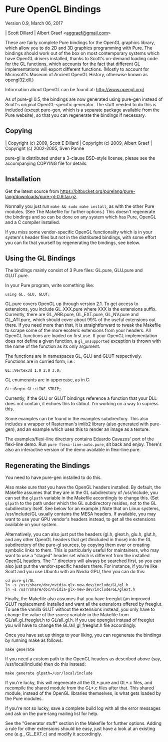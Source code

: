 <a name="doc-pure-gl"></a>

Pure OpenGL Bindings
====================

Version 0.9, March 06, 2017

| Scott Dillard
| Albert Graef &lt;<aggraef@gmail.com>&gt;

These are fairly complete Pure bindings for the OpenGL graphics library, which
allow you to do 2D and 3D graphics programming with Pure. The bindings should
work out of the box on most contemporary systems which have OpenGL drivers
installed, thanks to Scott's on-demand loading code for the GL functions,
which accounts for the fact that different GL implementations will export
different functions. (Mostly to account for Microsoft's Museum of Ancient
OpenGL History, otherwise known as opengl32.dll.)

Information about OpenGL can be found at: <http://www.opengl.org/>

As of pure-gl 0.5, the bindings are now generated using pure-gen instead of
Scott's original OpenGL-specific generator. The stuff needed to do this is
included (except pure-gen, which is a separate package available from the Pure
website), so that you can regenerate the bindings if necessary.

Copying
-------

| Copyright (c) 2009, Scott E Dillard
| Copyright (c) 2009, Albert Graef
| Copyright (c) 2002-2005, Sven Panne

pure-gl is distributed under a 3-clause BSD-style license, please see the
accompanying COPYING file for details.

Installation
------------

Get the latest source from
<https://bitbucket.org/purelang/pure-lang/downloads/pure-gl-0.9.tar.gz>.

Normally you just run `make && sudo make install`, as with the other Pure
modules. (See The Makefile for further options.) This doesn't regenerate the
bindings and so can be done on any system which has Pure, OpenGL and a C
compiler installed.

If you miss some vendor-specific OpenGL functionality which is in your
system's header files but not in the distributed bindings, with some effort
you can fix that yourself by regenerating the bindings, see below.

Using the GL Bindings
---------------------

<a name="module-gl"></a>

<a name="module-glu"></a>

<a name="module-glut"></a>

<a name="module-gl_arb"></a>

<a name="module-gl_ext"></a>

<a name="module-gl_nv"></a>

<a name="module-gl_ati"></a>

The bindings mainly consist of 3 Pure files: GL.pure, GLU.pure and GLUT.pure.

In your Pure program, write something like:

    using GL, GLU, GLUT;

GL.pure covers OpenGL up through version 2.1. To get access to extensions, you
include GL\_XXX.pure where XXX is the extensions suffix. Currently, there are
GL\_ARB.pure, GL\_EXT.pure, GL\_NV.pure and GL\_ATI.pure, which should cover
about 99% of the useful extensions out there. If you need more than that, it
is straightforward to tweak the Makefile to scrape some of the more esoteric
extensions from your headers. All OpenGL functions are loaded on first use. If
your OpenGL implementation does not define a given function, a
`gl_unsupported` exception is thrown with the name of the function as its only
argument.

The functions are in namespaces GL, GLU and GLUT respectively. Functions are
in curried form, i.e.:

    GL::Vertex3d 1.0 2.0 3.0;

GL enumerants are in uppercase, as in C:

    GL::Begin GL::LINE_STRIP;

Currently, if the GLU or GLUT bindings reference a function that your DLL does
not contain, it echoes this to stdout. I'm working on a way to supress this.

Some examples can be found in the examples subdirectory. This also includes a
wrapper of Rasterman's imlib2 library (also generated with pure-gen), and an
example which uses this to render an image as a texture.

The examples/flexi-line directory contains Eduardo Cavazos' port of the
flexi-line demo. Run `pure flexi-line-auto.pure`, sit back and enjoy. There's
also an interactive version of the demo available in flexi-line.pure.

Regenerating the Bindings
-------------------------

You need to have pure-gen installed to do this.

Also make sure that you have the OpenGL headers installed. By default, the
Makefile assumes that they are in the GL subdirectory of /usr/include, you can
set the `glpath` variable in the Makefile accordingly to change this. (Set
`glpath` to the path under which the GL subdirectory resides, not to the GL
subdirectory itself. See below for an example.) Note that on Linux systems,
/usr/include/GL usually contains the MESA headers. If available, you may want
to use your GPU vendor's headers instead, to get all the extensions available
on your system.

Alternatively, you can also just put the headers (gl.h, glext.h, glu.h,
glut.h, and any other OpenGL headers that get \#included in those) into the GL
subdirectory of the pure-gl sources, by copying them over or creating symbolic
links to them. This is particularly useful for maintainers, who may want to
use a "staged" header set which is different from the installed OpenGL
headers. The "." directory will always be searched first, so you can also just
put the vendor-specific headers there. For instance, if you're like Scott and
you use Ubuntu with an Nvidia GPU, then you can do this:

    cd pure-gl/GL
    ln -s /usr/share/doc/nvidia-glx-new-dev/include/GL/gl.h
    ln -s /usr/share/doc/nvidia-glx-new-dev/include/GL/glext.h

Finally, the Makefile also assumes that you have freeglut (an improved GLUT
replacement) installed and want all the extensions offered by freeglut. To use
the vanilla GLUT without the extensions instead, you only have to change the
value of the `source` variable in the Makefile from GL/all\_gl\_freeglut.h to
GL/all\_gl.h. If you use openglut instead of freeglut you will have to change
the GL/all\_gl\_freeglut.h file accordingly.

Once you have set up things to your liking, you can regenerate the bindings by
running make as follows:

    make generate

If you need a custom path to the OpenGL headers as described above (say,
/usr/local/include) then do this instead:

    make generate glpath=/usr/local/include

If you're lucky, this will regenerate all the GL\*.pure and GL\*.c files, and
recompile the shared module from the GL\*.c files after that. This shared
module, instead of the OpenGL libraries themselves, is what gets loaded by the
Pure modules.

If you're not so lucky, save a complete build log with all the error messages
and ask on the pure-lang mailing list for help.

See the "Generator stuff" section in the Makefile for further options. Adding
a rule for other extensions should be easy, just have a look at an existing
one (e.g., GL\_EXT.c) and modify it accordingly.
